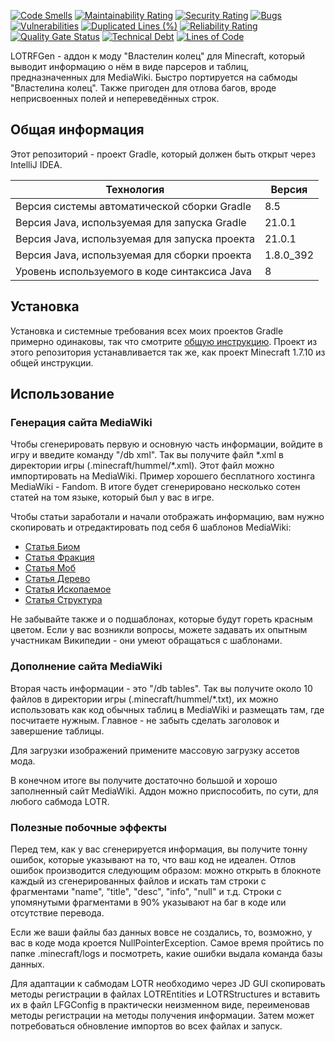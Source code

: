 [![Code Smells](https://sonarcloud.io/api/project_badges/measure?project=Hummel009_LOTR-FGen&metric=code_smells)](https://sonarcloud.io/summary/overall?id=Hummel009_LOTR-FGen)
[![Maintainability Rating](https://sonarcloud.io/api/project_badges/measure?project=Hummel009_LOTR-FGen&metric=sqale_rating)](https://sonarcloud.io/summary/overall?id=Hummel009_LOTR-FGen)
[![Security Rating](https://sonarcloud.io/api/project_badges/measure?project=Hummel009_LOTR-FGen&metric=security_rating)](https://sonarcloud.io/summary/overall?id=Hummel009_LOTR-FGen)
[![Bugs](https://sonarcloud.io/api/project_badges/measure?project=Hummel009_LOTR-FGen&metric=bugs)](https://sonarcloud.io/summary/overall?id=Hummel009_LOTR-FGen)
[![Vulnerabilities](https://sonarcloud.io/api/project_badges/measure?project=Hummel009_LOTR-FGen&metric=vulnerabilities)](https://sonarcloud.io/summary/overall?id=Hummel009_LOTR-FGen)
[![Duplicated Lines (%)](https://sonarcloud.io/api/project_badges/measure?project=Hummel009_LOTR-FGen&metric=duplicated_lines_density)](https://sonarcloud.io/summary/overall?id=Hummel009_LOTR-FGen)
[![Reliability Rating](https://sonarcloud.io/api/project_badges/measure?project=Hummel009_LOTR-FGen&metric=reliability_rating)](https://sonarcloud.io/summary/overall?id=Hummel009_LOTR-FGen)
[![Quality Gate Status](https://sonarcloud.io/api/project_badges/measure?project=Hummel009_LOTR-FGen&metric=alert_status)](https://sonarcloud.io/summary/overall?id=Hummel009_LOTR-FGen)
[![Technical Debt](https://sonarcloud.io/api/project_badges/measure?project=Hummel009_LOTR-FGen&metric=sqale_index)](https://sonarcloud.io/summary/overall?id=Hummel009_LOTR-FGen)
[![Lines of Code](https://sonarcloud.io/api/project_badges/measure?project=Hummel009_LOTR-FGen&metric=ncloc)](https://sonarcloud.io/summary/overall?id=Hummel009_LOTR-FGen)

LOTRFGen - аддон к моду "Властелин колец" для Minecraft, который выводит информацию о нём в виде парсеров и таблиц, предназначенных для MediaWiki. Быстро портируется на сабмоды "Властелина колец". Также пригоден для отлова багов, вроде неприсвоенных полей и непереведённых строк.

## Общая информация

Этот репозиторий - проект Gradle, который должен быть открыт через IntelliJ IDEA.

| Технология                                    | Версия    |
|-----------------------------------------------|-----------|
| Версия системы автоматической сборки Gradle   | 8.5       |
| Версия Java, используемая для запуска Gradle  | 21.0.1    |
| Версия Java, используемая для запуска проекта | 21.0.1    |
| Версия Java, используемая для сборки проекта  | 1.8.0_392 |
| Уровень используемого в коде синтаксиса Java  | 8         |

## Установка

Установка и системные требования всех моих проектов Gradle примерно одинаковы, так что смотрите [общую инструкцию](https://github.com/Hummel009/Legendary-Item#readme). Проект из этого репозитория устанавливается так же, как проект Minecraft 1.7.10 из общей инструкции.

## Использование

### Генерация сайта MediaWiki

Чтобы сгенерировать первую и основную часть информации, войдите в игру и введите команду "/db xml". Так вы получите файл \*.xml в директории игры (.minecraft/hummel/\*.xml). Этот файл можно импортировать на MediaWiki. Пример хорошего бесплатного хостинга MediaWiki - Fandom. В итоге будет сгенерировано несколько сотен статей на том языке, который был у вас в игре.

Чтобы статьи заработали и начали отображать информацию, вам нужно скопировать и отредактировать под себя 6 шаблонов MediaWiki:

* [Статья Биом](https://gotminecraftmod.fandom.com/wiki/Template:Статья_Биом)
* [Статья Фракция](https://gotminecraftmod.fandom.com/wiki/Template:Статья_Фракция)
* [Статья Моб](https://gotminecraftmod.fandom.com/wiki/Template:Статья_Моб)
* [Статья Дерево](https://gotminecraftmod.fandom.com/wiki/Template:Статья_Дерево)
* [Статья Ископаемое](https://gotminecraftmod.fandom.com/wiki/Template:Статья_Ископаемое)
* [Статья Структура](https://gotminecraftmod.fandom.com/wiki/Template:Статья_Структура)

Не забывайте также и о подшаблонах, которые будут гореть красным цветом. Если у вас возникли вопросы, можете задавать их опытным участникам Википедии - они умеют обращаться с шаблонами.

### Дополнение сайта MediaWiki

Вторая часть информации - это "/db tables". Так вы получите около 10 файлов в директории игры (.minecraft/hummel/\*.txt), их можно использовать как код обычных таблиц в MediaWiki и размещать там, где посчитаете нужным. Главное - не забыть сделать заголовок и завершение таблицы.

Для загрузки изображений примените массовую загрузку ассетов мода.

В конечном итоге вы получите достаточно большой и хорошо заполненный сайт MediaWiki. Аддон можно приспособить, по сути, для любого сабмода LOTR.

### Полезные побочные эффекты

Перед тем, как у вас сгенерируется информация, вы получите тонну ошибок, которые указывают на то, что ваш код не идеален. Отлов ошибок производится следующим образом: можно открыть в блокноте каждый из сгенерированных файлов и искать там строки с фрагментами "name", "title", "desc", "info", "null" и т.д. Строки с упомянутыми фрагментами в 90% указывают на баг в коде или отсутствие перевода.

Если же ваши файлы баз данных вовсе не создались, то, возможно, у вас в коде мода кроется NullPointerException. Самое время пройтись по папке .minecraft/logs и посмотреть, какие ошибки выдала команда базы данных.

Для адаптации к сабмодам LOTR необходимо через JD GUI скопировать методы регистрации в файлах LOTREntities и LOTRStructures и вставить их в файл LFGConfig в практически неизменном виде, переименовав методы регистрации на методы получения информации. Затем может потребоваться обновление импортов во всех файлах и запуск.
